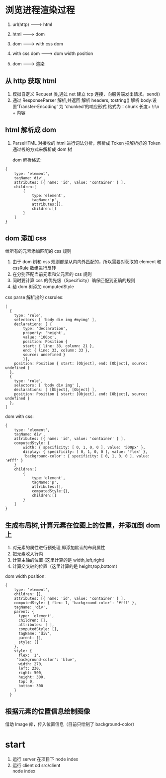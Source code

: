 # 浏览进程渲染过程

1. url(http) ---> html

2. html ---> dom

3. dom ---> with css dom

4. with css dom ---> dom width position

5. dom ---> 渲染

## 从 http 获取 html

1. 模拟自定义 Request 类,通过 net 建立 tcp 连接，向服务端发出请求。send()
2. 通过 ResponseParser 解析,并返回
   解析 headers, tostring()
   解析 body:设置'Transfer-Encoding' 为 'chunked'的响应形式
   格式为：chunk 长度+ \r\n + 内容

## html 解析成 dom

1. ParseHTML
   对接收的 html 进行词法分析，解析成 Token
   把解析好的 Token 通过栈的方式来解析成 dom 树

   dom 解析格式:

```
{
    type: 'element',
    tagName:'div',
    attributes: [{ name: 'id', value: 'container' } ],
    children:[
        {
            type:'element',
            tagName:'p',
            attributes:[],
            children:[]
        }
    ]
}

```

## dom 添加 css

给所有的元素添加匹配的 css 规则

1. 由于 dom 树和 css 规则都是从内向外匹配的，所以需要对获取的 element 和 cssRule 数组进行反转
2. 在分别匹配当前元素和父元素的 css 规则
3. 同时要计算 css 的优先级（Specificity）确保匹配到正确的规则
4. 给 dom 树添加 computedStyle

css parse 解析出的 cssrules:

```
[
  {
    type: 'rule',
    selectors: [ 'body div img #myimg' ],
    declarations: [ {
        type: 'declaration',
        property: 'height',
        value: '100px',
        position: Position {
        start: { line: 33, column: 21 },
        end: { line: 33, column: 33 },
        source: undefined }
        }],
    position: Position { start: [Object], end: [Object], source: undefined }
  },
  {
    type: 'rule',
    selectors: [ 'body div img' ],
    declarations: [ [Object], [Object] ],
    position: Position { start: [Object], end: [Object], source: undefined }
  },
]

```

dom with css:

```
{
    type: 'element',
    tagName:'div',
    attributes: [{ name: 'id', value: 'container' } ],
    computedStyle: {
        width: { specificity: [ 0, 1, 0, 0 ], value: '500px' },
        display: { specificity: [ 0, 1, 0, 0 ], value: 'flex' },
        'background-color': { specificity: [ 0, 1, 0, 0 ], value: '#fff' }
    }
    children:[
        {
            type:'element',
            tagName:'p',
            attributes:[],
            computedStyle:{},
            children:[]
        }
    ]
}

```

## 生成布局树,计算元素在位图上的位置，并添加到 dom 上

1. 对元素的属性进行预处理,即添加默认的布局属性
2. 把元素收入行内
3. 计算主轴的位置 (这里计算的是 width,left,right)
4. 计算交叉轴的位置（这里计算的是 height,top,bottom）

dom width position:

```
{
    type: 'element',
    children: [],
    attributes: [{ name: 'id', value: 'container' } ],
    computedStyle: { flex: 1, 'background-color': '#fff' },
    tagName: 'div',
    parent: {
      type: 'element',
      children: [],
      attributes: [ ],
      computedStyle: [],
      tagName: 'div',
      parent: [],
      style: []
    },
    style: {
      flex: '1',
     'background-color': 'blue',
      width: 270,
      left: 230,
      right: 500,
      height: 300,
      top: 0,
      bottom: 300
    }
  }
```

## 根据元素的位置信息绘制图像

借助 Image 库，传入位置信息（目前只绘制了 background-color）

# start

1. 运行 server
   在项目下 node index
2. 运行 client
   cd src/client  
    node index
